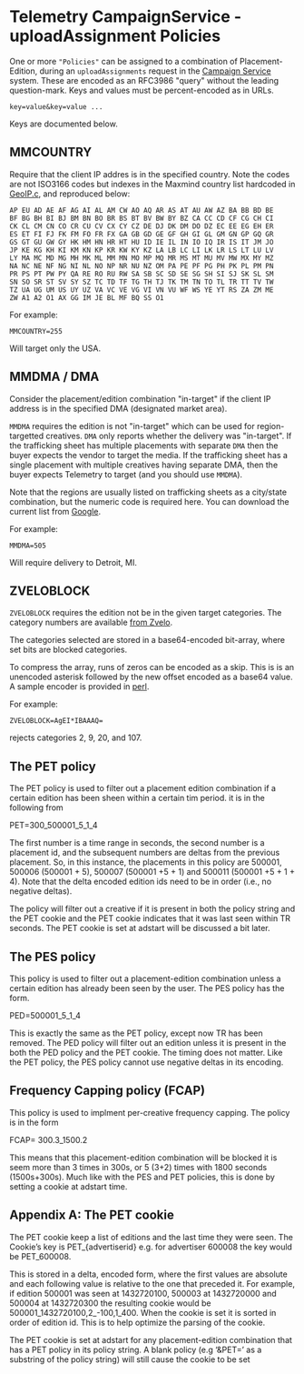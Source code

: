 Telemetry CampaignService - uploadAssignment Policies
=====================================================

One or more `"Policies"` can be assigned to a combination of Placement-Edition, during an `uploadAssignments` request in the [Campaign Service](./CampaignService.md) system. These are encoded as an RFC3986 "query" without the leading question-mark. Keys and values must be percent-encoded as in URLs.

    key=value&key=value ...

Keys are documented below.

## MMCOUNTRY

Require that the client IP addres is in the specified country. Note the codes are not ISO3166 codes but indexes in the Maxmind country list
hardcoded in [GeoIP.c](https://github.com/maxmind/geoip-api-c/blob/master/libGeoIP/GeoIP.c#L105), and reproduced below:

    AP EU AD AE AF AG AI AL AM CW AO AQ AR AS AT AU AW AZ BA BB BD BE
    BF BG BH BI BJ BM BN BO BR BS BT BV BW BY BZ CA CC CD CF CG CH CI
    CK CL CM CN CO CR CU CV CX CY CZ DE DJ DK DM DO DZ EC EE EG EH ER
    ES ET FI FJ FK FM FO FR FX GA GB GD GE GF GH GI GL GM GN GP GQ GR
    GS GT GU GW GY HK HM HN HR HT HU ID IE IL IN IO IQ IR IS IT JM JO
    JP KE KG KH KI KM KN KP KR KW KY KZ LA LB LC LI LK LR LS LT LU LV
    LY MA MC MD MG MH MK ML MM MN MO MP MQ MR MS MT MU MV MW MX MY MZ
    NA NC NE NF NG NI NL NO NP NR NU NZ OM PA PE PF PG PH PK PL PM PN
    PR PS PT PW PY QA RE RO RU RW SA SB SC SD SE SG SH SI SJ SK SL SM
    SN SO SR ST SV SY SZ TC TD TF TG TH TJ TK TM TN TO TL TR TT TV TW
    TZ UA UG UM US UY UZ VA VC VE VG VI VN VU WF WS YE YT RS ZA ZM ME
    ZW A1 A2 O1 AX GG IM JE BL MF BQ SS O1

For example:

    MMCOUNTRY=255

Will target only the USA. 

## MMDMA / DMA

Consider the placement/edition combination "in-target" if the client IP address is in the specified DMA (designated market area).

`MMDMA` requires the edition is not "in-target" which can be used for region-targetted creatives. `DMA` only reports
whether the delivery was "in-target". If the trafficking sheet has multiple placements with separate `DMA` then the buyer
expects the vendor to target the media. If the trafficking sheet has a single placement with multiple creatives having separate DMA,
then the buyer expects Telemetry to target (and you should use `MMDMA`).

Note that the regions are usually listed on trafficking sheets as a city/state combination, but the numeric code is required here.
You can download the current list from [Google](https://developers.google.com/adwords/api/docs/appendix/cities-DMAregions).

For example:

    MMDMA=505
  
Will require delivery to Detroit, MI.

## ZVELOBLOCK

`ZVELOBLOCK` requires the edition not be in the given target categories. The category numbers are available [from Zvelo](https://zvelo.com).

The categories selected are stored in a base64-encoded bit-array, where set bits are blocked categories.

To compress the array, runs of zeros can be encoded as a skip. This is is an unencoded asterisk followed by the new offset encoded as
a base64 value. A sample encoder is provided in [perl](samples/b64pack.pm).

For example:

    ZVELOBLOCK=AgEI*IBAAAQ=

rejects categories 2, 9, 20, and 107.

## The PET policy

The PET policy is used to filter out a placement edition combination if a certain edition has been sheen within a certain tim period. it is in the following from

PET=300_500001_5_1_4

The first number is a time range in seconds, the second number is a placement id, and the subsequent numbers are deltas from the previous placement. So, in this instance, the placements in this policy are 500001, 500006 (500001 + 5), 500007 (500001 +5 + 1) and 500011 (500001 +5 + 1 + 4). Note that the delta encoded edition ids need to be in order (i.e., no negative deltas).

The policy will filter out a creative if it is present in both the policy string and the PET cookie and the PET cookie indicates that it was last seen within TR seconds. The PET cookie is set at adstart will be discussed a bit later. 

## The PES policy

This policy is used to filter out a placement-edition combination unless a certain edition has already been seen by the user. The PES policy has the form.

PED=500001_5_1_4

This is exactly the same as the PET policy, except now TR has been removed. The PED policy will filter out an edition unless it is present in the both the PED policy and the PET cookie. The timing does not matter. Like the PET policy, the PES policy cannot use negative deltas in its encoding.

## Frequency Capping policy (FCAP)

This policy is used to implment per-creative frequency capping. The policy is in the form 

FCAP= 300.3_1500.2

This means that this placement-edition combination will be blocked it is seem more than 3 times in 300s, or 5 (3+2) times with 1800 seconds (1500s+300s). Much like with the PES and PET policies, this is done by setting a cookie at adstart time. 

## Appendix A: The PET cookie

The PET cookie keep a list of editions and the last time they were seen. The Cookie’s key is PET_{advertiserid} e.g. for advertiser 600008 the key would be PET_600008.

This is stored in a delta, encoded form, where the first values are absolute and each following value is relative to the one that preceded it. For example, if edition 500001 was seen at 1432720100, 500003 at 1432720000 and 500004 at 1432720300 the resulting cookie would be 500001_1432720100,2_-100,1_400. When the cookie is set it is sorted in order of edition id. This is to help optimize the parsing of the cookie. 

The PET cookie is set at adstart for any placement-edition combination that has a PET policy in its policy string. A blank policy (e.g ‘&PET=’ as a substring of the policy string) will still cause the cookie to be set



